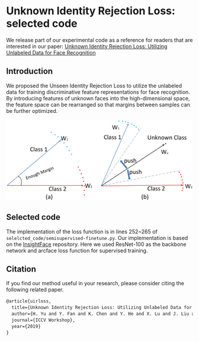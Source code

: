 # Unknown Identity Rejection Loss: selected code

We release part of our experimental code as a reference for readers that are interested in our paper: [Unknown Identity Rejection Loss: Utilizing Unlabeled Data for Face Recognition](https://arxiv.org/abs/1910.10896)

## Introduction

We proposed the Unseen Identity Rejection Loss to utilize the unlabeled data for training discriminative feature representations for face recognition. By introducing features of unknown faces into the high-dimensional space, the feature space can be rearranged so that margins between samples can be further optimized. 

![](https://github.com/HoiM/UIR-Loss-selected-code/blob/master/images/picture.png)

## Selected code

The implementation of the loss function is in lines 252~265 of ```selelcted_code/semisupervised-finetune.py```. Our implementation is based on the [InsightFace](https://github.com/deepinsight/insightface) repository. Here we used ResNet-100 as the backbone network and arcface loss function for supervised training. 

## Citation

If you find our method useful in your research, please consider citing the following related paper.

```latex
@article{uirloss,
  title={Unknown Identity Rejection Loss: Utilizing Unlabeled Data for Face Recognition},
  author={H. Yu and Y. Fan and K. Chen and Y. He and X. Lu and J. Liu and D. Xie},
  journal={ICCV Workshop},
  year={2019}
}
```
